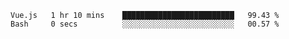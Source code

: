 <!--START_SECTION:waka-->

```text
Vue.js   1 hr 10 mins    █████████████████████████   99.43 %
Bash     0 secs          ░░░░░░░░░░░░░░░░░░░░░░░░░   00.57 %
```

<!--END_SECTION:waka-->
